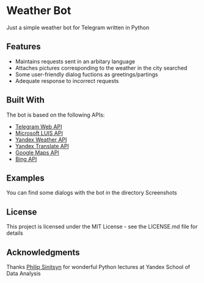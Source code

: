 # Weather Bot

Just a simple weather bot for Telegram written in Python

## Features

* Maintains requests sent in an arbitary language
* Attaches pictures corresponding to the weather in the city searched
* Some user-friendly dialog fuctions as greetings/partings
* Adequate response to incorrect requests

## Built With

The bot is based on the following APIs:
* [Telegram Web API](https://core.telegram.org/bots/api)
* [Microsoft LUIS API](https://westus.dev.cognitive.microsoft.com/docs/services/5890b47c39e2bb17b84a55ff/operations/5890b47c39e2bb052c5b9c2f)
* [Yandex Weather API](https://tech.yandex.com/weather/doc/dg/concepts/about-docpage/)
* [Yandex Translate API](https://tech.yandex.com/translate/doc/dg/concepts/About-docpage/)
* [Google Maps API](https://developers.google.com/maps/documentation/geocoding/intro?hl=en)
* [Bing API](https://azure.microsoft.com/en-us/try/cognitive-services/?api=bing-web-search-api)

## Examples

You can find some dialogs with the bot in the directory Screenshots

## License

This project is licensed under the MIT License - see the LICENSE.md file for details

## Acknowledgments

Thanks [Philip Sinitsyn](https://github.com/discobot) for wonderful Python lectures at Yandex School of Data Analysis
